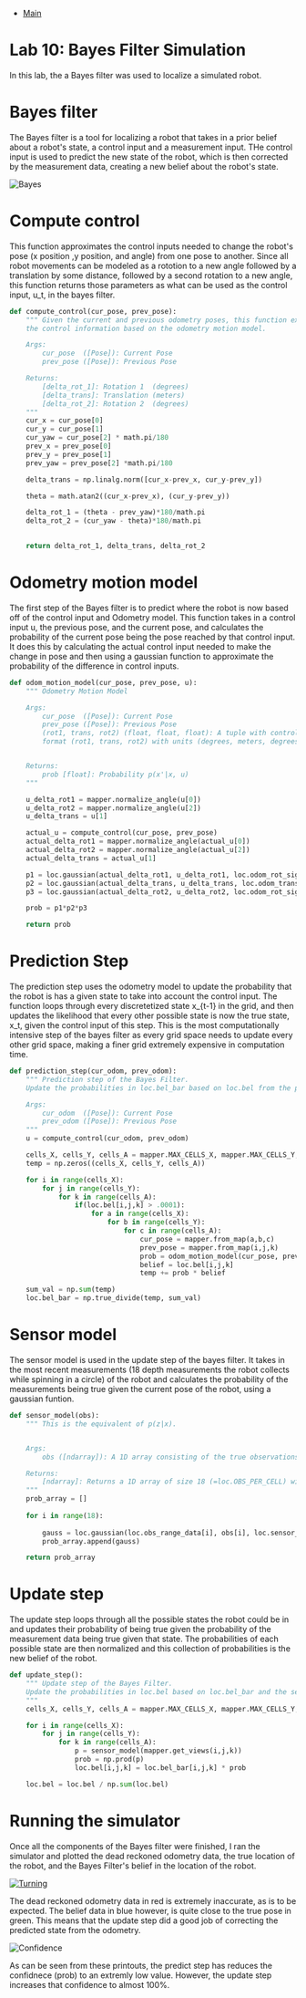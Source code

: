 * [Main](index.md)

# Lab 10: Bayes Filter Simulation

In this lab, the a Bayes filter was used to localize a simulated robot.

# Bayes filter

The Bayes filter is a tool for localizing a robot that takes in a prior belief about a robot's state, a control input and a measurement input. THe control input is used to predict the new state of the robot, which is then corrected by the measurement data, creating a new belief about the robot's state.

![Bayes](lab_10_figs/bayes_algo.png)

# Compute control

This function approximates the control inputs needed to change the robot's pose (x position ,y position, and angle) from one pose to another. Since all robot movements can be modeled as a rototion to a new angle followed by a translation by some distance, followed by a second rotation to a new angle, this function returns those parameters as what can be used as the control input, u_t, in the bayes filter.

```python
def compute_control(cur_pose, prev_pose):
    """ Given the current and previous odometry poses, this function extracts
    the control information based on the odometry motion model.

    Args:
        cur_pose  ([Pose]): Current Pose
        prev_pose ([Pose]): Previous Pose 

    Returns:
        [delta_rot_1]: Rotation 1  (degrees)
        [delta_trans]: Translation (meters)
        [delta_rot_2]: Rotation 2  (degrees)
    """
    cur_x = cur_pose[0]
    cur_y = cur_pose[1]
    cur_yaw = cur_pose[2] * math.pi/180
    prev_x = prev_pose[0]
    prev_y = prev_pose[1]
    prev_yaw = prev_pose[2] *math.pi/180

    delta_trans = np.linalg.norm([cur_x-prev_x, cur_y-prev_y])

    theta = math.atan2((cur_x-prev_x), (cur_y-prev_y))

    delta_rot_1 = (theta - prev_yaw)*180/math.pi
    delta_rot_2 = (cur_yaw - theta)*180/math.pi

    
    return delta_rot_1, delta_trans, delta_rot_2
```

# Odometry motion model

The first step of the Bayes filter is to predict where the robot is now based off of the control input and Odometry model. This function takes in a control input u, the previous pose, and the current pose, and calculates the probability of the current pose being the pose reached by that control input. It does this by calculating the actual control input needed to make the change in pose and then using a gaussian function to approximate the probability of the difference in control inputs.

```python
def odom_motion_model(cur_pose, prev_pose, u):
    """ Odometry Motion Model

    Args:
        cur_pose  ([Pose]): Current Pose
        prev_pose ([Pose]): Previous Pose
        (rot1, trans, rot2) (float, float, float): A tuple with control data in the format 
        format (rot1, trans, rot2) with units (degrees, meters, degrees)


    Returns:
        prob [float]: Probability p(x'|x, u)
    """

    u_delta_rot1 = mapper.normalize_angle(u[0])
    u_delta_rot2 = mapper.normalize_angle(u[2])
    u_delta_trans = u[1]

    actual_u = compute_control(cur_pose, prev_pose)
    actual_delta_rot1 = mapper.normalize_angle(actual_u[0])
    actual_delta_rot2 = mapper.normalize_angle(actual_u[2])
    actual_delta_trans = actual_u[1]

    p1 = loc.gaussian(actual_delta_rot1, u_delta_rot1, loc.odom_rot_sigma)
    p2 = loc.gaussian(actual_delta_trans, u_delta_trans, loc.odom_trans_sigma)
    p3 = loc.gaussian(actual_delta_rot2, u_delta_rot2, loc.odom_rot_sigma)

    prob = p1*p2*p3

    return prob

```

# Prediction Step

The prediction step uses the odometry model to update the probability that the robot is has a given state to take into account the control input. The function loops through every discretetized state x_{t-1} in the grid, and then updates the likelihood that every other possible state is now the true state, x_t, given the control input of this step. This is the most computationally intensive step of the bayes filter as every grid space needs to update every other grid space, making a finer grid extremely expensive in computation time.
```python
def prediction_step(cur_odom, prev_odom):
    """ Prediction step of the Bayes Filter.
    Update the probabilities in loc.bel_bar based on loc.bel from the previous time step and the odometry motion model.

    Args:
        cur_odom  ([Pose]): Current Pose
        prev_odom ([Pose]): Previous Pose
    """
    u = compute_control(cur_odom, prev_odom)

    cells_X, cells_Y, cells_A = mapper.MAX_CELLS_X, mapper.MAX_CELLS_Y, mapper.MAX_CELLS_A
    temp = np.zeros((cells_X, cells_Y, cells_A))

    for i in range(cells_X):
        for j in range(cells_Y):
            for k in range(cells_A):
                if(loc.bel[i,j,k] > .0001):
                    for a in range(cells_X):
                        for b in range(cells_Y):
                            for c in range(cells_A):
                                cur_pose = mapper.from_map(a,b,c)
                                prev_pose = mapper.from_map(i,j,k)
                                prob = odom_motion_model(cur_pose, prev_pose, u)
                                belief = loc.bel[i,j,k]
                                temp += prob * belief

    sum_val = np.sum(temp)
    loc.bel_bar = np.true_divide(temp, sum_val)
```

# Sensor model

The sensor model is used in the update step of the bayes filter. It takes in the most recent measurements (18 depth measurements the robot collects while spinning in a circle) of the robot and calculates the probability of the measurements being true given the current pose of the robot, using a gaussian funtion.

```python
def sensor_model(obs):
    """ This is the equivalent of p(z|x).


    Args:
        obs ([ndarray]): A 1D array consisting of the true observations for a specific robot pose in the map 

    Returns:
        [ndarray]: Returns a 1D array of size 18 (=loc.OBS_PER_CELL) with the likelihoods of each individual sensor measurement
    """
    prob_array = []
    
    for i in range(18):
        
        gauss = loc.gaussian(loc.obs_range_data[i], obs[i], loc.sensor_sigma)
        prob_array.append(gauss)

    return prob_array
```

# Update step

The update step loops through all the possible states the robot could be in and updates their probability of being true given the probability of the measurement data being true given that state. The probabilities of each possible state are then normalized and this collection of probabilities is the new belief of the robot.

```python
def update_step():
    """ Update step of the Bayes Filter.
    Update the probabilities in loc.bel based on loc.bel_bar and the sensor model.
    """
    cells_X, cells_Y, cells_A = mapper.MAX_CELLS_X, mapper.MAX_CELLS_Y, mapper.MAX_CELLS_A

    for i in range(cells_X):
        for j in range(cells_Y):
            for k in range(cells_A):
                p = sensor_model(mapper.get_views(i,j,k))
                prob = np.prod(p)
                loc.bel[i,j,k] = loc.bel_bar[i,j,k] * prob

    loc.bel = loc.bel / np.sum(loc.bel)
```

# Running the simulator

Once all the components of the Bayes filter were finished, I ran the simulator and plotted the dead reckoned odometry data, the true location of the robot, and the Bayes Filter's belief in the location of the robot.

[![Turning](lab_10_figs/vid_1.png)](https://youtu.be/x5594mKrvWg)

The dead reckoned odometry data in red is extremely inaccurate, as is to be expected. The belief data in blue however, is quite close to the true pose in green. This means that the update step did a good job of correcting the predicted state from the odometry.

![Confidence](lab_10_figs/bayes_confidence.png)

As can be seen from these printouts, the predict step has reduces the confidnece (prob) to an extremly low value. However, the update step increases that confidence to almost 100%.